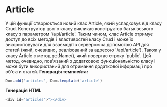 # Article
У цій функції створюється новий клас Article, який успадковує від класу Crud. Конструктор цього класу викликає конструктор батьківського класу з параметром '/api/article'. Таким чином, клас Article отримує доступ до всіх методів і властивостей класу Crud і може їх використовувати для взаємодії з сервером за допомогою API для статей (який, очевидно, реалізований за адресою '/api/article'). 
Також у класу Article є метод getName(), який повертає строку 'public'. Цей метод, очевидно, пов'язаний з додатковою функціональністю класу і може бути використаний для отримання додаткової інформації про об'єкти статей.
**Генерація темплейта:**
```javascript
Dom.add('articles', Dom.template('article')
```
**Генерація HTML**
```javascript
<div id="articles">"></div>
```

